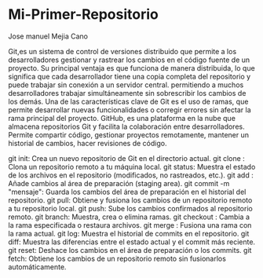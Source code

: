# Mi-Primer-Repositorio

Jose manuel Mejia Cano

Git,es un sistema de control de versiones distribuido que permite a los desarrolladores gestionar y rastrear los cambios en el código fuente de un proyecto. Su principal ventaja es que funciona de manera distribuida, lo que significa que cada desarrollador tiene una copia completa del repositorio y puede trabajar sin conexión a un servidor central. permitiendo a muchos desarrolladores trabajar simultáneamente sin sobrescribir los cambios de los demás.
Una de las características clave de Git es el uso de ramas, que permite desarrollar nuevas funcionalidades o corregir errores sin afectar la rama principal del proyecto.
GitHub, es una plataforma en la nube que almacena repositorios Git y facilita la colaboración entre desarrolladores. Permite compartir código, gestionar proyectos remotamente, mantener un historial de cambios, hacer revisiones de código.


git init: Crea un nuevo repositorio de Git en el directorio actual.
git clone <URL>: Clona un repositorio remoto a tu máquina local.
git status: Muestra el estado de los archivos en el repositorio (modificados, no rastreados, etc.).
git add <archivo>: Añade cambios al área de preparación (staging area).
git commit -m "mensaje": Guarda los cambios del área de preparación en el historial del repositorio.
git pull: Obtiene y fusiona los cambios de un repositorio remoto a tu repositorio local.
git push: Sube los cambios confirmados al repositorio remoto.
git branch: Muestra, crea o elimina ramas.
git checkout <rama>: Cambia a la rama especificada o restaura archivos.
git merge <rama>: Fusiona una rama con la rama actual.
git log: Muestra el historial de commits en el repositorio.
git diff: Muestra las diferencias entre el estado actual y el commit más reciente.
git reset: Deshace los cambios en el área de preparación o los commits.
git fetch: Obtiene los cambios de un repositorio remoto sin fusionarlos automáticamente.
